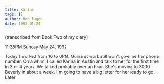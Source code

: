 ```yaml
---
title: Karina
tags: []
author: Rob Nugen
date: 1992-05-24
---
```


<p class=note>(transcribed from Book Two of my diary)

<p class=date>11:35PM Sunday May 24, 1992

<p>Today I worked from 10 to 6PM.  Quina at work still won't give me
her phone number.  On a whim, I called Karina in Austin and talk to
her for the first time in 3 or 4 years.  We talked probably over an
hour.  She's moving to 3000 Beverly in about a week.  I'm going to
have a big letter for her ready to go.  Later
